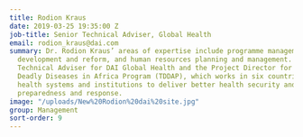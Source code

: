 ```yaml
---
title: Rodion Kraus
date: 2019-03-25 19:35:00 Z
job-title: Senior Technical Adviser, Global Health
email: rodion_kraus@dai.com
summary: Dr. Rodion Kraus’ areas of expertise include programme management, policy
  development and reform, and human resources planning and management. He is a Senior
  Technical Adviser for DAI Global Health and the Project Director for the Tackling
  Deadly Diseases in Africa Program (TDDAP), which works in six countries to strengthen
  health systems and institutions to deliver better health security and improve disease
  preparedness and response.
image: "/uploads/New%20Rodion%20dai%20site.jpg"
group: Management
sort-order: 9
---
```


